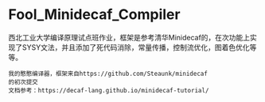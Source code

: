 # Fool_Minidecaf_Compiler

西北工业大学编译原理试点班作业，框架是参考清华Minidecaf的，在次功能上实现了SYSY文法，并且添加了死代码消除，常量传播，控制流优化，图着色优化等等。

```
我的憨憨编译器，框架来自https://github.com/Steaunk/minidecaf
的初次提交
文档参考：https://decaf-lang.github.io/minidecaf-tutorial/
```

